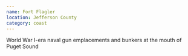 ```yaml
---
name: Fort Flagler
location: Jefferson County
category: coast
---
```


World War I-era naval gun emplacements and bunkers at the mouth of Puget Sound
